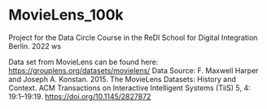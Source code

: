 # MovieLens_100k
Project for the Data Circle Course in the ReDI School for Digital Integration Berlin. 2022 ws



Data set from MovieLens can be found here: https://grouplens.org/datasets/movielens/
Data Source: F. Maxwell Harper and Joseph A. Konstan. 2015. The MovieLens Datasets: History and Context. ACM Transactions on Interactive Intelligent Systems (TiiS) 5, 4: 19:1–19:19. https://doi.org/10.1145/2827872 
